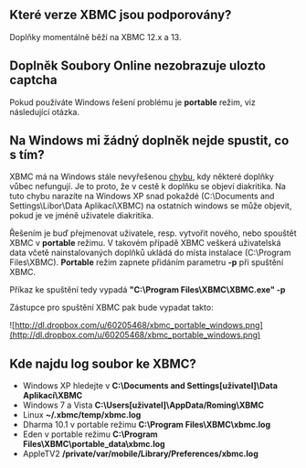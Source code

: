 ## Které verze XBMC jsou podporovány? ##

Doplňky momentálně běží na XBMC 12.x a 13.

## Doplněk Soubory Online nezobrazuje ulozto captcha ##

Pokud používáte Windows řešení problému je **portable** režim, viz následující otázka.

## Na Windows mi žádný doplněk nejde spustit, co s tím? ##

XBMC má na Windows stále nevyřešenou [chybu](http://trac.xbmc.org/ticket/12220), kdy některé doplňky vůbec nefungují. Je to proto, že v cestě k doplňku se objeví diakritika. Na tuto chybu narazíte na Windows XP snad pokaždé (C:\Documents and Settings\Libor\Data Aplikací\XBMC) na ostatních windows se může objevit, pokud je ve jméně uživatele diakritika.

Řešením je buď přejmenovat uživatele, resp. vytvořit nového, nebo spouštět XBMC v **portable** režimu. V takovém případě XBMC veškerá uživatelská data včetě nainstalovaných doplňků ukládá do místa instalace (C:\Program Files\XBMC). **Portable** režim zapnete přidáním parametru **-p** při spuštění XBMC.

Příkaz ke spuštění tedy vypadá **"C:\Program Files\XBMC\XBMC.exe" -p**

Zástupce pro spuštění XBMC pak bude vypadat takto:

![http://dl.dropbox.com/u/60205468/xbmc_portable_windows.png](http://dl.dropbox.com/u/60205468/xbmc_portable_windows.png)

## Kde najdu log soubor ke XBMC? ##

  * Windows XP hledejte v **C:\Documents and Settings\[uživatel]\Data Aplikací\XBMC**
  * Windows 7 a Vista **C:\Users\[uživatel]\AppData/Roming\XBMC**
  * Linux **~/.xbmc/temp/xbmc.log**
  * Dharma 10.1 v portable režimu **C:\Program Files\XBMC\xbmc.log**
  * Eden v portable režimu **C:\Program Files\XBMC\portable\_data\xbmc.log**
  * AppleTV2 **/private/var/mobile/Library/Preferences/xbmc.log**